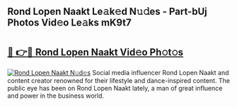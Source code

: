## Rond Lopen Naakt Le𝚊k𝚎d N𝚞𝚍es - Part-bUj Photos Vid𝚎o Le𝚊ks mK9t7

# <h2><a href="http://fb9lrif.evod.top/?m=Rond+Lopen+Naakt">🔗 👉🔴 Rond Lopen Naakt Vid𝚎o Ph𝚘t𝚘s</a></h2>

[![Rond Lopen Naakt N𝚞d𝚎s](https://i.imgur.com/8V9OHl7.gif)](http://fb9lrif.evod.top/?m=Rond+Lopen+Naakt)
Social media influencer Rond Lopen Naakt and content creator renowned for their lifestyle and dance-inspired content. The public eye has been on Rond Lopen Naakt lately, a man of great influence and power in the business world. 
